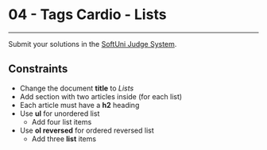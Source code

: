 # 04 - Tags Cardio - Lists
------

Submit your solutions in the [SoftUni Judge System](https://judge.softuni.bg/Contests/1136/Introduction-to-HTML-and-CSS).
## Constraints
 * Change the document **title** to *Lists*
 * Add section with two articles inside (for each list)
 * Each article must have a **h2** heading
 * Use **ul** for unordered list
	* Add four list items
 * Use **ol reversed** for ordered reversed list
	* Add three **list** items